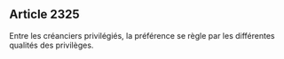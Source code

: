 Article 2325
----
Entre les créanciers privilégiés, la préférence se règle par les différentes
qualités des privilèges.
